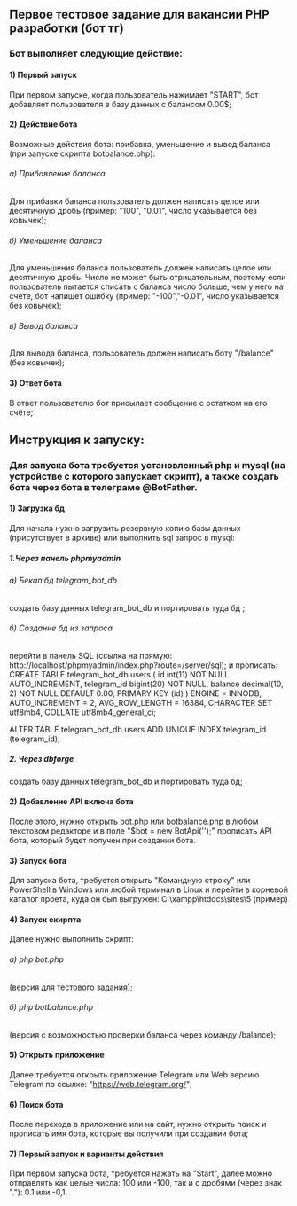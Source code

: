 ## Первое тестовое задание для вакансии PHP разработки (бот тг)
### Бот выполняет следующие действие:
#### 1) Первый запуск
При первом запуске, когда пользователь нажимает "START", бот добавляет пользователя в базу данных с балансом 0.00$;
#### 2) Действие бота
Возможные действия бота: прибавка, уменьшение и вывод баланса (при запуске скрипта botbalance.php):
###### а) Прибавление баланса
Для прибавки баланса пользователь должен написать целое или десятичную дробь (пример: "100", "0.01", число указывается без ковычек);
###### б) Уменьшение баланса
Для уменьшения баланса пользователь должен написать целое или десятичную дробь. Число не может быть отрицательным, поэтому если пользователь пытается списать с баланса число больше, чем у него на счете, бот напишет ошибку (пример: "-100","-0.01", число указывается без ковычек);
###### в) Вывод баланса
Для вывода баланса, пользователь должен написать боту "/balance" (без ковычек);
#### 3) Ответ бота
В ответ пользователю бот присылает сообщение с остатком на его счёте;

## Инструкция к запуску:
### Для запуска бота требуется установленный php и mysql (на устройстве с которого запускает скрипт), а также создать бота через бота в телеграме @BotFather.
#### 1) Загрузка бд
Для начала нужно загрузить резервную копию базы данных (присутствует в архиве) или выполнить sql запрос в mysql:
##### 1.Через панель phpmyadmin
###### а) Бекап бд telegram_bot_db
создать базу данных telegram_bot_db и портировать туда бд ;
###### б) Создание бд из запроса
перейти в панель SQL (ссылка на прямую: http://localhost/phpmyadmin/index.php?route=/server/sql);
и прописать: 
CREATE TABLE telegram_bot_db.users (
  id int(11) NOT NULL AUTO_INCREMENT,
  telegram_id bigint(20) NOT NULL,
  balance decimal(10, 2) NOT NULL DEFAULT 0.00,
  PRIMARY KEY (id)
)
ENGINE = INNODB,
AUTO_INCREMENT = 2,
AVG_ROW_LENGTH = 16384,
CHARACTER SET utf8mb4,
COLLATE utf8mb4_general_ci;

ALTER TABLE telegram_bot_db.users
ADD UNIQUE INDEX telegram_id (telegram_id);
##### 2. Через dbforge
создать базу данных telegram_bot_db и портировать туда бд;
#### 2) Добавление API включа бота
После этого, нужно открыть bot.php или botbalance.php в любом текстовом редакторе и в поле "$bot = new BotApi('');" прописать API бота, который будет получен при создании бота.
#### 3) Запуск бота
Для запуска бота, требуется открыть "Командную строку" или PowerShell в Windows или любой терминал в Linux и перейти в корневой каталог проета, куда он был выгружен:
C:\xampp\htdocs\sites\5 (пример)
#### 4) Запуск скирпта
Далее нужно выполнить скрипт:
###### а) php bot.php 
(версия для тестового задания);
###### б) php botbalance.php 
(версия с возможностью проверки баланса через команду /balance);
#### 5) Открыть приложение
Далее требуется открыть приложение Telegram или Web версию Telegram по ссылке: "https://web.telegram.org/";
#### 6) Поиск бота
После перехода в приложение или на сайт, нужно открыть поиск и прописать имя бота, которые вы получили при создании бота;
#### 7) Первый запуск и варианты действия
При первом запуска бота, требуется нажать на "Start", далее можно отправлять как целые числа: 100 или -100, так и с дробями (через знак "."): 0.1 или -0,1.
